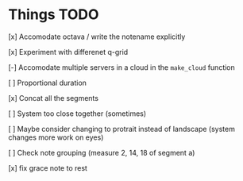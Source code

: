 # Things TODO

[x] Accomodate octava / write the notename explicitly

[x] Experiment with differenet q-grid

[-] Accomodate multiple servers in a cloud in the `make_cloud` function

[ ] Proportional duration

[x] Concat all the segments

[ ] System too close together (sometimes)

[ ] Maybe consider changing to protrait instead of landscape (system changes more work on eyes)

[ ] Check note grouping (measure 2, 14, 18 of segment a)

[x] fix grace note to rest
